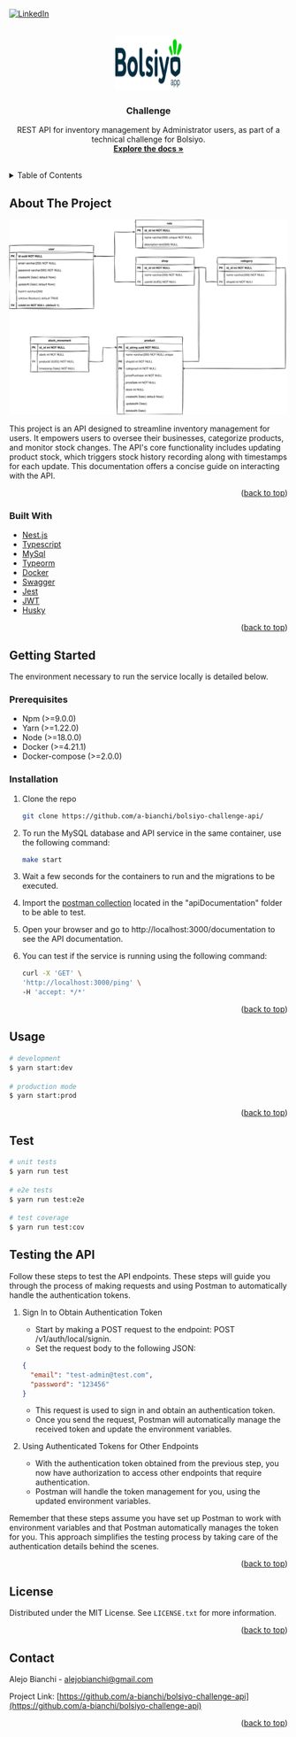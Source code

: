 <div id="top"></div>
<!--
*** Thanks for checking out the Best-README-Template. If you have a suggestion
*** that would make this better, please fork the repo and create a pull request
*** or simply open an issue with the tag "enhancement".
*** Don't forget to give the project a star!
*** Thanks again! Now go create something AMAZING! :D
-->



<!-- PROJECT SHIELDS -->
<!--
*** I'm using markdown "reference style" links for readability.
*** Reference links are enclosed in brackets [ ] instead of parentheses ( ).
*** See the bottom of this document for the declaration of the reference variables
*** for contributors-url, forks-url, etc. This is an optional, concise syntax you may use.
*** https://www.markdownguide.org/basic-syntax/#reference-style-links
-->
[![LinkedIn][linkedin-shield]][linkedin-url]


<!-- PROJECT LOGO -->
<br />
<div align="center">
  <a href="https://github.com/a-bianchi/bolsiyo-challenge-api">
    <img src="images/logo.webp" alt="Logo" width="120" height="100">
  </a>

<h3 align="center">Challenge</h3>

  <p align="center">
    REST API for inventory management by Administrator users, as part of a technical challenge for Bolsiyo.
    <br />
    <a href="https://github.com/a-bianchi/bolsiyo-challenge-api"><strong>Explore the docs »</strong></a>
    <br />
    <br />
  </p>
</div>



<!-- TABLE OF CONTENTS -->
<details>
  <summary>Table of Contents</summary>
  <ol>
    <li>
      <a href="#about-the-project">About The Project</a>
      <ul>
        <li><a href="#built-with">Built With</a></li>
      </ul>
    </li>
    <li>
      <a href="#getting-started">Getting Started</a>
      <ul>
        <li><a href="#prerequisites">Prerequisites</a></li>
        <li><a href="#installation">Installation</a></li>
      </ul>
    </li>
    <li><a href="#usage">Usage</a></li>
    <li><a href="#license">License</a></li>
    <li><a href="#contact">Contact</a></li>
  </ol>
</details>



<!-- ABOUT THE PROJECT -->
## About The Project

[![Product Name Screen Shot][product-screenshot]](https://example.com)

This project is an API designed to streamline inventory management for users. It empowers users to oversee their businesses, categorize products, and monitor stock changes. The API's core functionality includes updating product stock, which triggers stock history recording along with timestamps for each update. This documentation offers a concise guide on interacting with the API.

<p align="right">(<a href="#top">back to top</a>)</p>



### Built With

* [Nest.js](https://docs.nestjs.com/)
* [Typescript](https://www.typescriptlang.org/)
* [MySql](https://www.mysql.com/)
* [Typeorm](https://typeorm.io/)
* [Docker](https://www.docker.com/)
* [Swagger](https://swagger.io/)
* [Jest](https://jestjs.io/)
* [JWT](https://jwt.io/)
* [Husky](https://www.npmjs.com/package/husky)

<p align="right">(<a href="#top">back to top</a>)</p>



<!-- GETTING STARTED -->
## Getting Started

The environment necessary to run the service locally is detailed below.

### Prerequisites

- Npm (>=9.0.0)
- Yarn (>=1.22.0)
- Node (>=18.0.0)
- Docker (>=4.21.1)
- Docker-compose (>=2.0.0)
  
### Installation

1. Clone the repo
   ```sh
   git clone https://github.com/a-bianchi/bolsiyo-challenge-api/
   ```
   
2. To run the MySQL database and API service in the same container, use the following command:
   ```sh
   make start
   ```

3. Wait a few seconds for the containers to run and the migrations to be executed.

4. Import the <a href="https://github.com/a-bianchi/bolsiyo-challenge-api/blob/develop/apiDcoumentation/Challegen%20Bolsiyo.postman_collection.json">postman collection</a> located in the "apiDocumentation" folder to be able to test.

5. Open your browser and go to http://localhost:3000/documentation to see the API documentation.

6. You can test if the service is running using the following command:
   ```sh
   curl -X 'GET' \
   'http://localhost:3000/ping' \
   -H 'accept: */*'
   ```
  
<p align="right">(<a href="#top">back to top</a>)</p>



<!-- USAGE EXAMPLES -->
## Usage

```bash
# development
$ yarn start:dev

# production mode
$ yarn start:prod
```

<p align="right">(<a href="#top">back to top</a>)</p>



<!-- TEST EXAMPLES -->
## Test

```bash
# unit tests
$ yarn run test

# e2e tests
$ yarn run test:e2e

# test coverage
$ yarn run test:cov
```

<!-- TEST API EXAMPLES -->
## Testing the API

Follow these steps to test the API endpoints. These steps will guide you through the process of making requests and using Postman to automatically handle the authentication tokens.


1. Sign In to Obtain Authentication Token
   * Start by making a POST request to the endpoint: POST /v1/auth/local/signin.
   * Set the request body to the following JSON:
    ```json
    {
      "email": "test-admin@test.com",
      "password": "123456"
    }
    ```
    * This request is used to sign in and obtain an authentication token.
    * Once you send the request, Postman will automatically manage the received token and update the environment variables.

2. Using Authenticated Tokens for Other Endpoints
    * With the authentication token obtained from the previous step, you now have authorization to access other endpoints that require authentication.
    * Postman will handle the token management for you, using the updated environment variables.

Remember that these steps assume you have set up Postman to work with environment variables and that Postman automatically manages the token for you. This approach simplifies the testing process by taking care of the authentication details behind the scenes.

<p align="right">(<a href="#top">back to top</a>)</p>


<!-- LICENSE -->
## License

Distributed under the MIT License. See `LICENSE.txt` for more information.

<p align="right">(<a href="#top">back to top</a>)</p>



<!-- CONTACT -->
## Contact

Alejo Bianchi - alejobianchi@gmail.com

Project Link: [https://github.com/a-bianchi/bolsiyo-challenge-api](https://github.com/a-bianchi/bolsiyo-challenge-api)

<p align="right">(<a href="#top">back to top</a>)</p>


<!-- MARKDOWN LINKS & IMAGES -->
<!-- https://www.markdownguide.org/basic-syntax/#reference-style-links -->
[license-shield]: https://img.shields.io/github/license/github_username/repo_name.svg?style=for-the-badge
[license-url]: https://github.com/a-bianchi/bolsiyo-challenge-api/LICENSE.txt
[linkedin-shield]: https://img.shields.io/badge/-LinkedIn-black.svg?style=for-the-badge&logo=linkedin&colorB=555
[linkedin-url]: https://linkedin.com/in/alejobianchi
[product-screenshot]: images/models.svg
[challenge-document]: https://github.com/a-bianchi/bolsiyo-challenge-api/blob/develop/challengeDocument/Prueba%20T%C3%A9cnica%20Senior%20Backend%20-%20Prueba%20T%C3%A9cnica%20Senior%20Backend.pdf
